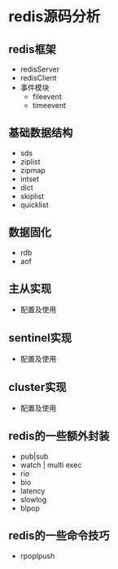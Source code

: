 
# redis源码分析
## redis框架

* redisServer
* redisClient
* 事件模块
	* fileevent
	* timeevent

## 基础数据结构

* sds
* ziplist
* zipmap
* intset
* dict
* skiplist
* quicklist

## 数据固化

* rdb
* aof

## 主从实现

* 配置及使用

## sentinel实现

* 配置及使用

## cluster实现

* 配置及使用

## redis的一些额外封装

* pub|sub
* watch | multi exec
* rio
* bio
* latency
* slowlog
* blpop

## redis的一些命令技巧

* rpoplpush
